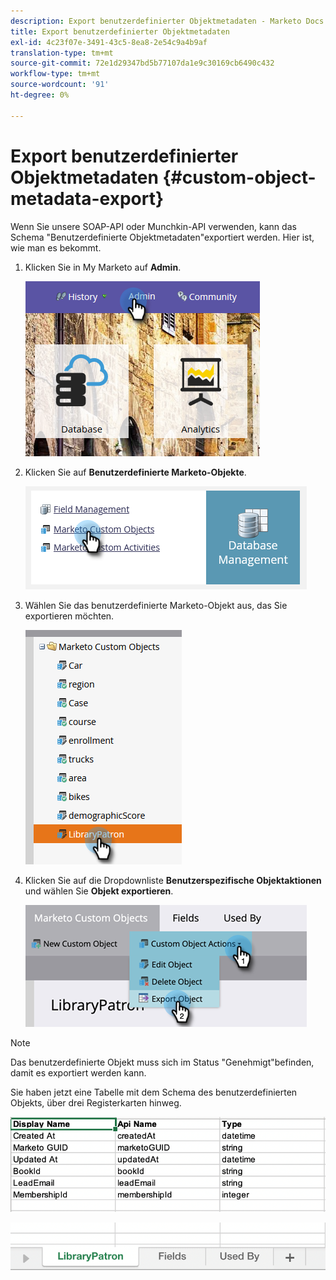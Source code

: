 ```yaml
---
description: Export benutzerdefinierter Objektmetadaten - Marketo Docs - Produktdokumentation
title: Export benutzerdefinierter Objektmetadaten
exl-id: 4c23f07e-3491-43c5-8ea8-2e54c9a4b9af
translation-type: tm+mt
source-git-commit: 72e1d29347bd5b77107da1e9c30169cb6490c432
workflow-type: tm+mt
source-wordcount: '91'
ht-degree: 0%

---
```


# Export benutzerdefinierter Objektmetadaten {#custom-object-metadata-export}

Wenn Sie unsere SOAP-API oder Munchkin-API verwenden, kann das Schema &quot;Benutzerdefinierte Objektmetadaten&quot;exportiert werden. Hier ist, wie man es bekommt.

1. Klicken Sie in My Marketo auf **Admin**.

   ![](assets/custom-object-metadata-export-1.png)

1. Klicken Sie auf **Benutzerdefinierte Marketo-Objekte**.

   ![](assets/custom-object-metadata-export-2.png)

1. Wählen Sie das benutzerdefinierte Marketo-Objekt aus, das Sie exportieren möchten.

   ![](assets/custom-object-metadata-export-3.png)

1. Klicken Sie auf die Dropdownliste **Benutzerspezifische Objektaktionen** und wählen Sie **Objekt exportieren**.

   ![](assets/custom-object-metadata-export-4.png)

>[!NOTE]
>
>Das benutzerdefinierte Objekt muss sich im Status &quot;Genehmigt&quot;befinden, damit es exportiert werden kann.

Sie haben jetzt eine Tabelle mit dem Schema des benutzerdefinierten Objekts, über drei Registerkarten hinweg.

![](assets/custom-object-metadata-export-5.png)

![](assets/custom-object-metadata-export-6.png)
